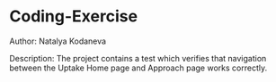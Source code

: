 # Coding-Exercise
Author: Natalya Kodaneva

Description: 
The project contains a test which verifies that navigation between the Uptake Home page and Approach page  works correctly.
